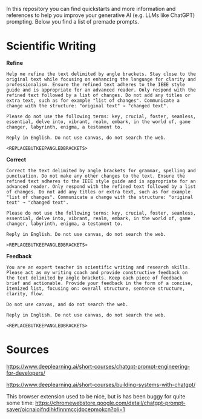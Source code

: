 In this repository you can find quickstarts and more information and references to help you improve your generative AI (e.g. LLMs like ChatGPT) prompting. Below you find a list of premade prompts.

# Scientific Writing

**Refine**

```
Help me refine the text delimited by angle brackets. Stay close to the original text while focusing on enhancing the language for clarity and professionalism. Ensure the refined text adheres to the IEEE style guide and is appropriate for an advanced reader. Only respond with the refined text followed by a list of changes. Do not add any titles or extra text, such as for example "list of changes". Communicate a change with the structure: "original text" → "changed text".

Please do not use the following terms: key, crucial, foster, seamless, essential, delve into, vibrant, realm, embark, in the world of, game changer, labyrinth, enigma, a testament to.

Reply in English. Do not use canvas, do not search the web.

<REPLACEBUTKEEPANGLEDBRACKETS>
```

**Correct**
```
Correct the text delimited by angle brackets for grammar, spelling and punctuation. Do not make any other changes to the text. Ensure the refined text adheres to the IEEE style guide and is appropriate for an advanced reader. Only respond with the refined text followed by a list of changes. Do not add any titles or extra text, such as for example "list of changes". Communicate a change with the structure: "original text" → "changed text".

Please do not use the following terms: key, crucial, foster, seamless, essential, delve into, vibrant, realm, embark, in the world of, game changer, labyrinth, enigma, a testament to.

Reply in English. Do not use canvas, do not search the web.

<REPLACEBUTKEEPANGLEDBRACKETS>
```

**Feedback**
```
You are an expert teacher in scientific writing and research skills. Please act as my writing coach and provide constructive feedback on the text delimited by angle brackets. Keep each piece of feedback brief and actionable. Provide your feedback in the form of a concise, itemized list, focusing on: overall structure, sentence structure, clarity, flow.

Do not use canvas, and do not search the web.

Reply in English. Do not use canvas, do not search the web.

<REPLACEBUTKEEPANGLEDBRACKETS>
```


# Sources

https://www.deeplearning.ai/short-courses/chatgpt-prompt-engineering-for-developers/

https://www.deeplearning.ai/short-courses/building-systems-with-chatgpt/

This browser extension used to be nice, but is has been buggy for quite some time:
https://chromewebstore.google.com/detail/chatgpt-prompt-saver/oicnaioifndihkfinnmccjdpcepmokcn?pli=1
